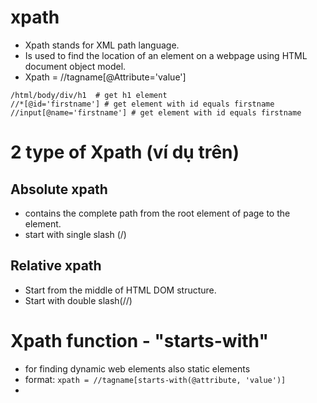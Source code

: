 # xpath
- Xpath stands for XML path language.
- Is used to find the location of an element on a webpage using HTML document object model.
- Xpath = //tagname[@Attribute='value']

```
/html/body/div/h1  # get h1 element
//*[@id='firstname'] # get element with id equals firstname
//input[@name='firstname'] # get element with id equals firstname
```

# 2 type of Xpath (ví dụ trên)
## Absolute xpath
- contains the complete path from the root element of page to the element.
- start with single slash (/)
## Relative xpath
- Start from the middle of HTML DOM structure.
- Start with double slash(//)


# Xpath function - "starts-with"
- for finding dynamic web elements also static elements
- format: ```xpath = //tagname[starts-with(@attribute, 'value')]```
- 
